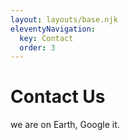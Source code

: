 ```yaml
---
layout: layouts/base.njk
eleventyNavigation:
  key: Contact
  order: 3
---
```


# Contact Us

we are on Earth, Google it.
